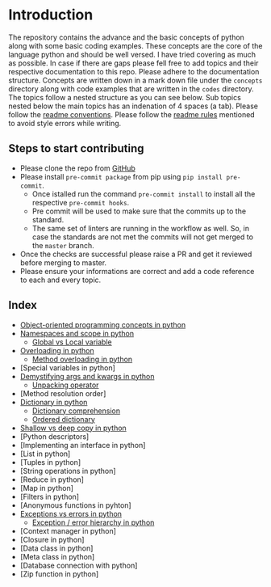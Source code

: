 # Introduction

The repository contains the advance and the basic concepts of python along with some basic coding examples. These concepts are the core of the language python and should be well versed. I have tried covering as much as possible. In case if there are gaps please fell free to add topics and their respective documentation to this repo. Please adhere to the documentation structure. Concepts are written down in a mark down file under the `concepts` directory along with code examples that are written in the `codes` directory. The topics follow a nested structure as you can see below. Sub topics nested below the main topics has an indenation of 4 spaces (a tab). Please follow the [readme conventions](https://docs.github.com/en/get-started/writing-on-github/getting-started-with-writing-and-formatting-on-github/basic-writing-and-formatting-syntax). Please follow the [readme rules](https://github.com/markdownlint/markdownlint/blob/main/docs/RULES.md) mentioned to avoid style errors while writing.

## Steps to start contributing

- Please clone the repo from [GitHub](https://github.com/Corefinder89/PythonConcepts)
- Please install `pre-commit package` from pip using `pip install pre-commit`.
    - Once istalled run the command `pre-commit install` to install all the respective `pre-commit hooks`.
    - Pre commit will be used to make sure that the commits up to the standard.
    - The same set of linters are running in the workflow as well. So, in case the standards are not met the commits will not get merged to the `master` branch.
- Once the checks are successful please raise a PR and get it reviewed before merging to master.
- Please ensure your informations are correct and add a code reference to each and every topic.

## Index

- [Object-oriented programming concepts in python](concpets/object-oriented-concepts.md)
- [Namespaces and scope in python](concepts/namespacesandscopes.md)
    - [Global vs Local variable](concepts/variabletypesinpython.md)
- [Overloading in python](concepts/overloading.md)
    - [Method overloading in python](concepts/methodoverloading.md)
- [Special variables in python]
- [Demystifying args and kwargs in python](concepts/arguments.md)
    - [Unpacking operator](concepts/unpackingoperator.md)
- [Method resolution order]
- [Dictionary in python](concepts/dictionary.md)
    - [Dictionary comprehension](concepts/dictionarycomprehension.md)
    - [Ordered dictionary](concepts/ordereddictionary.md)
- [Shallow vs deep copy in python](concepts/shallowdeepcopy.md)
- [Python descriptors]
- [Implementing an interface in python]
- [List in python]
- [Tuples in python]
- [String operations in python]
- [Reduce in python]
- [Map in python]
- [Filters in python]
- [Anonymous functions in pyhton]
- [Exceptions vs errors in python](concepts/exceptions.md)
    - [Exception / error hierarchy in python](concepts/exceptionerrorhierarchy.md)
- [Context manager in python]
- [Closure in python]
- [Data class in python]
- [Meta class in python]
- [Database connection with python]
- [Zip function in python]
